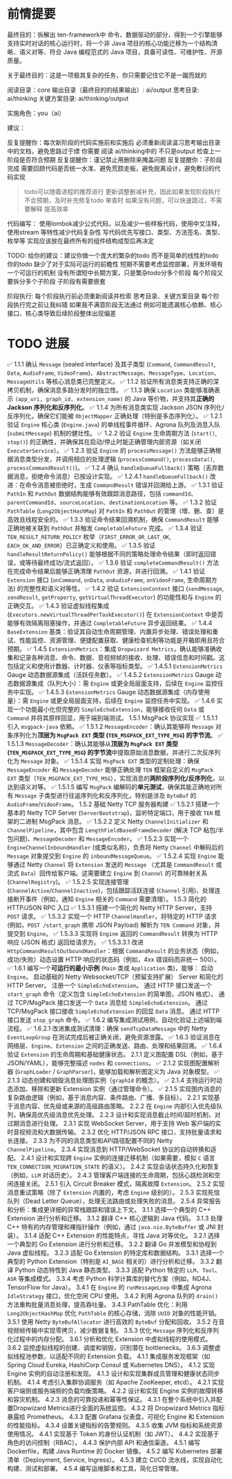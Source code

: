 # 前情提要

最终目的：拆解出 ten-framework中 命令、数据驱动的部分，得到一个引擎能够支持实时对话的核心运行时，将一个非 Java 项目的核心功能迁移为一个结构清晰、语义对等、符合 Java 编程范式的 Java 项目，具备可读性、可维护性、开源质量。

关于最终目的：这是一项极其复杂的任务，你只需要记住它不是一蹴而就的

阅读目录：core
输出目录（最终目的的结果输出）: ai/output
思考目录: ai/thinking
关键方案目录: ai/thinking/output

实施角色：you（ai）

建议：

反复提醒你：每次新阶段的代码实施前和实施后 必须重新阅读温习思考输出目录中的文档，避免思路过于缥
你需要 阅读 ai/thinking中的 不只是output 检查上一阶段是否符合预期
反复提醒你：谨记禁止用删除来掩盖问题
反复提醒你：子阶段完成 需要回顾代码是否统一水准、避免荒腔走板，避免脱离设计，避免敷衍的代码实现

> todo可以随着进程的推荐进行 更新调整删减补充，因此如果发现阶段执行不合预期，及时补充修复todo
> 审查时 如果没有问题，可以快速跳过，不需要解释 提高效率

代码编写：
使用lombok减少公式代码，以及减少一些样板代码，使用中文注释，使用stream 等特性减少代码复杂性
写代码优先写接口、类型、方法签名、类型、枚举等 实现应该放在最终所有的组件结构成型后再决定

TODO:
给你的建议：建议你做一个庞大的繁杂的todo 而不是简单的线性的todo
你的todo 缺少了对于实际可运行的前瞻性 短期不需要考虑监控部署，开发环境有一个可运行的机制
没有所谓短中长期方案，只是繁杂todo分多个阶段 每个阶段又要拆分多个子阶段 子阶段有需要嵌套

阶段执行:
每个阶段执行前必须重新阅读并检索 思考目录、关键方案目录
每个阶段执行完之前让我纠错 如果我不满意阶段无法通过 例如可能遗漏核心依赖、核心接口、核心类导致后续阶段整体出现偏差

# TODO 进展

✅ 1.1.1 确认 `Message` (sealed interface) 及其子类型 (`Command`, `CommandResult`, `Data`, `AudioFrame`, `VideoFrame`)、`AbstractMessage`、`MessageType`、`Location`、`MessageUtils` 等核心消息类已完整定义。
✅ 1.1.2 验证所有消息类支持正确的深拷贝机制，确保消息多路分发时的独立性。
✅ 1.1.3 确保 `Location` 类能够准确表示 `(app_uri, graph_id, extension_name)` 的 Java 等价物，并支持其**正确的 Jackson 序列化和反序列化**。
✅ 1.1.4 为所有消息类实现 Jackson JSON 序列化/反序列化，确保它们能被 `ObjectMapper` 正确处理（特别是多态序列化）。
✅ 1.2.1 验证 `Engine` 核心类 (`Engine.java`) 的单线程事件循环、Agrona 队列及消息入队 (`submitMessage`) 机制的健壮性。
✅ 1.2.2 验证 `Engine` 生命周期方法 (`start()`, `stop()`) 的正确性，并确保其在启动/停止时能正确管理内部资源（如关闭 `ExecutorService`）。
✅ 1.2.3 验证 `Engine` 的 `processMessage()` 方法能够正确根据消息类型分发，并调用相应的处理逻辑 (`processCommand()`, `processData()`, `processCommandResult()`)。
✅ 1.2.4 确认 `handleQueueFullback()` 策略（丢弃数据消息，拒绝命令消息）已按设计实现。
✅ 1.2.4.1 `handleQueueFullback()` 改进：在命令消息被拒绝时，生成 `CommandResult` 错误并回溯给上游。
✅ 1.3.1 验证 `PathIn` 和 `PathOut` 数据结构能够有效跟踪消息路径，包括 `commandId`、`parentCommandId`、`sourceLocation`、`destinationLocation` 等。
✅ 1.3.2 验证 `PathTable` (`Long2ObjectHashMap`) 对 `PathIn` 和 `PathOut` 的管理（增、删、查）是高效且线程安全的。
✅ 1.3.3 验证命令结果回溯机制，确保 `CommandResult` 能够正确地被关联到 `PathOut` 并触发 `CompletableFuture` 完成。
✅ 1.3.4 验证 `TEN_RESULT_RETURN_POLICY` 枚举（`FIRST_ERROR_OR_LAST_OK`, `EACH_OK_AND_ERROR`）已正确定义和使用。
✅ 1.3.5 验证 `handleResultReturnPolicy()` 能够根据不同的策略处理命令结果（即时返回错误，或等待最终成功/流式返回）。
✅ 1.3.6 验证 `completeCommandResult()` 方法在完成命令结果后能够正确清理 `PathOut` 资源，并进行回溯。
✅ 1.4.1 验证 `Extension` 接口 (`onCommand`, `onData`, `onAudioFrame`, `onVideoFrame`, 生命周期方法) 的完整性和语义对等性。
✅ 1.4.2 验证 `ExtensionContext` 接口 (`sendMessage`, `sendResult`, `getProperty`, `getVirtualThreadExecutor`) 的功能性和与 `Engine` 的正确交互。
✅ 1.4.3 验证虚拟线程集成 (`Executors.newVirtualThreadPerTaskExecutor()`) 在 `ExtensionContext` 中是否能够有效隔离阻塞操作，并通过 `CompletableFuture` 异步返回结果。
✅ 1.4.4 `BaseExtension` 基类：验证其自动生命周期管理、内置异步处理、错误处理和重试、性能监控、资源管理、便捷配置获取、健康检查机制等功能是开箱即用且符合预期。
✅ 1.4.5 `ExtensionMetrics`：集成 `Dropwizard Metrics`，确认能够准确收集和记录各种消息、命令、数据、音视频帧的接收、处理、错误信息和时间戳。这包括定义和使用计数器、计时器、仪表等指标类型。
✅ 1.4.5.1 `ExtensionMetrics` Gauge 动态数据源集成（活跃任务数）。
✅ 1.4.5.2 `ExtensionMetrics` Gauge 动态数据源集成（队列大小）：需 `Engine` 或更全局层面支持，后续在 `Engine` 监控任务中实现。
✅ 1.4.5.3 `ExtensionMetrics` Gauge 动态数据源集成（内存使用量）：需 `Engine` 或更全局层面支持，后续在 `Engine` 监控任务中实现。
✅ 1.4.6 实现一个功能最小化但完整的 `SimpleEchoExtension`，能够接收任何 `Data` 或 `Command` 并将其原样回显，用于端到端测试。
1.5.1 MsgPack 协议实现
✅ 1.5.1.1 引入 `msgpack-java` 依赖。
✅ 1.5.1.2 `MessageEncoder`：确认其能够将 `Message` 对象序列化为**顶层为 `MsgPack EXT` 类型 (`TEN_MSGPACK_EXT_TYPE_MSG`) 的字节流**。
✅ 1.5.1.3 `MessageDecoder`：确认其能够从**顶层为 `MsgPack EXT` 类型 (`TEN_MSGPACK_EXT_TYPE_MSG`) 的字节流**中提取原始消息数据，并进行二次反序列化为 `Message` 对象。
✅ 1.5.1.4 实现 `MsgPack EXT` 类型的定制处理：确保 `MessageEncoder` 和 `MessageDecoder` 能够正确处理 `TEN` 框架自定义的 `MsgPack EXT` 类型（`TEN_MSGPACK_EXT_TYPE_MSG`），实现消息的**两阶段序列化/反序列化**，以达到语义对等。
✅ 1.5.1.5 编写 `MsgPack` 编解码的**单元测试**，确保其能正确地对所有 `Message` 子类型进行往返序列化和反序列化，特别是涉及 `ByteBuf` 的 `AudioFrame`/`VideoFrame`。
1.5.2 基础 Netty TCP 服务器构建
✅ 1.5.2.1 搭建一个基本的 Netty TCP Server (`ServerBootstrap`)，监听特定端口，用于接收 `TEN` 框架的二进制 MsgPack 消息。
✅ 1.5.2.2 定义 Netty `ChannelInitializer` 和 `ChannelPipeline`，其中包含 `LengthFieldBasedFrameDecoder` (解决 TCP 粘包/半包问题)、`MessageDecoder` 和 `MessageEncoder`。
✅ 1.5.2.3 实现一个 `EngineChannelInboundHandler` (或类似名称)，负责将 Netty `Channel` 中解码后的 `Message` 对象提交到 `Engine` 的 `inboundMessageQueue`。
✅ 1.5.2.4 实现 `Engine` 能够通过 Netty `Channel` 将 `Extension` 发送的 `Message` （尤其是 `CommandResult` 或流式 `Data`）回传给客户端。这需要建立 `Engine` 到 `Channel` 的可靠映射关系 (`ChannelRegistry`)。
✅ 1.5.2.5 实现连接管理 (`ChannelActive`/`ChannelInactive`)，包括跟踪活跃连接 (`Channel` 引用)、处理连接断开事件（例如，通知 `Engine` 相关的 `Command` 需要清理）。
1.5.3 简化的 HTTP/JSON RPC 入口
✅ 1.5.3.1 搭建一个简化的 Netty HTTP Server，支持 `POST` 请求。
✅ 1.5.3.2 实现一个 HTTP `ChannelHandler`，将特定的 HTTP 请求 (例如，`POST /start_graph` 携带 JSON Payload) 解析为 `TEN Command` 对象，并提交到 `Engine`。
✅ 1.5.3.3 实现将 `Engine` 返回的 `CommandResult` 转换为 HTTP 响应 (JSON 格式) 返回给请求方。
✅ 1.5.3.3.1 改进 `HttpCommandResultOutboundHandler`：根据 `CommandResult` 的业务状态（例如，成功/失败）动态设置 HTTP 响应的状态码（例如，4xx 错误码而非统一 500）。
✅ 1.6.1 编写一个**可运行的最小示例** (`Main` 类或 `Application` 类)，能够： 启动 `Engine`。 启动基础的 Netty Websocket/TCP（预留支持扩展） Server 和简化的 HTTP Server。 注册一个 `SimpleEchoExtension`。 通过 HTTP 接口发送一个 `start_graph` 命令（定义包含 `SimpleEchoExtension` 的简单图，JSON 格式）。 通过 TCP/MsgPack 接口发送一个 `Data` 消息给 `SimpleEchoExtension`。 通过 TCP/MsgPack 接口接收 `SimpleEchoExtension` 的回显 `Data` 消息。 通过 HTTP 接口发送 `stop_graph` 命令。
✅ 1.6.2 编写集成测试用例，自动化验证上述端到端流程。
✅ 1.6.2.1 改进集成测试清理：确保 `sendTcpDataMessage` 中的 Netty `EventLoopGroup` 在测试完成后被正确关闭，避免资源泄露。
✅ 1.6.3 验证消息在网络层、`Engine`、`Extension` 之间的正确发送、路由、处理和结果回溯。
✅ 1.6.4 验证 `Extension` 的生命周期和基础健康状态。
2.1.1 定义图配置 DSL（例如，基于JSON/YAML），能够完整描述 `nodes` 和 `connections`。
✅ 2.1.2 实现图配置解析器 (`GraphLoader` / `GraphParser`)，能够加载和解析图定义为 Java 对象模型。
✅ 2.1.3 动态创建和销毁消息处理图实例（`graphId` 的概念）。
✅ 2.1.4 支持运行时动态添加、移除和更新 Extension 实例（通过管理命令）。
✅ 2.1.5 实现图内消息的复杂路由逻辑（例如，基于消息内容、条件路由、广播、多目标）。
2.2.1 实现基于消息内容、优先级或来源的高级路由策略。
2.2.2 在 `Engine` 内部引入优先级队列，确保高优先级消息优先处理。
2.2.3 设计和实现消息截止时间/超时机制，对过期消息进行处理。
2.3.1 实现 WebSocket Server，用于支持 Web 客户端的实时音视频流和大数据传输。
2.3.2 优化 HTTP/JSON RPC 接口，支持批量请求和长连接。
2.3.3 为不同的消息类型和API路径配置不同的 Netty `ChannelPipeline`。
2.3.4 实现消息到 HTTP/WebSocket 协议的自动转换和适配。
2.4.1 设计和实现跨 `Engine` 实例的连接迁移机制（如果需要，模拟 `C` 语言 `TEN_CONNECTION_MIGRATION_STATE` 的语义）。
2.4.2 实现会话状态持久化和恢复（例如，`LLM` 对话历史）。
2.4.3 管理客户端连接的生命周期，包括心跳检测和空闲连接关闭。
2.5.1 引入 Circuit Breaker 模式，隔离故障 `Extension`。
2.5.2 实现消息重试策略（除了 `Extension` 内置的，考虑 `Engine` 级别的）。
2.5.3 实现死信队列（Dead Letter Queue），处理无法路由或处理失败的消息。
2.5.4 异常报告和分析：集成更详细的异常栈跟踪和错误上下文。
3.1.1 选择一个典型的 C++ Extension 进行分析和迁移。
3.1.2 翻译 C++ 核心逻辑到 Java 代码。
3.1.3 处理 C++ 特有的内存管理和裸指针操作（例如，通过 `java.nio.ByteBuffer` 或 JNI 封装）。
3.1.4 适配 C++ Extension 的性能特点，寻找 Java 对等优化。
3.2.1 选择一个典型的 Go Extension 进行分析和迁移。
3.2.2 翻译 Go 并发模型和协程到 Java 虚拟线程。
3.2.3 适配 Go Extension 的特定库和数据结构。
3.3.1 选择一个典型的 Python Extension（特别是 `AI_BASE` 相关的）进行分析和迁移。
3.3.2 翻译 Python 动态特性到 Java 静态类型。
3.3.3 适配 Python 特定的 `LLM`、`Tool`、`ASR` 等集成模式。
3.3.4 考虑 Python 科学计算库的替代方案（例如，ND4J、TensorFlow for Java）。
3.4.1 在 `Engine` 的 `runMessageLoop` 中集成 Agrona `IdleStrategy` 接口，优化空闲 CPU 使用。
3.4.2 利用 Agrona 队列的 `drain()` 方法重构批量消息处理，提高吞吐量。
3.4.3 PathTable 优化：利用 `Long2ObjectHashMap` 优化 `PathTable` 的核心存储，消除 `UUID` 对象的性能开销。
3.5.1 使用 Netty `ByteBufAllocator` 进行高效的 `ByteBuf` 分配和回收。
3.5.2 在音视频帧传输中实现零拷贝，减少数据复制。
3.5.3 优化 `Message` 序列化和反序列化过程中的内存分配。
3.6.1 分析和优化 Extension 中虚拟线程的使用模式。
3.6.2 监控虚拟线程的创建、调度和销毁，识别潜在 bottlenecks。
3.6.3 调整虚拟线程池参数，以适配不同的 Extension 负载。
4.1.1 集成服务发现框架（如 Spring Cloud Eureka, HashiCorp Consul 或 Kubernetes DNS）。
4.1.2 实现 Engine 实例的自动注册和发现。
4.1.3 设计和实现集群成员管理和健康状态同步机制。
4.1.4 考虑引入集群协调服务（如 Apache ZooKeeper, etcd）。
4.2.1 实现客户端侧或服务端侧的负载均衡策略。
4.2.2 设计和实现 Engine 实例的故障转移和容灾机制。
4.2.3 消息的可靠投递和幂等性保证。
4.3.1 在整个系统中引入并配置Dropwizard Metrics进行全面的系统监控。
4.3.2 将 Dropwizard Metrics 指标暴露给 Prometheus。
4.3.3 配置 Grafana 仪表盘，可视化 Engine 和 Extension 的性能指标。
4.3.4 设置关键指标的告警规则。
4.3.5 收集 JVM 指标和系统资源使用情况。
4.4.1 实现基于 Token 的身份认证机制（如 JWT）。
4.4.2 实现基于角色的访问控制（RBAC）。
4.4.3 保护内部 API 和通信渠道。
4.5.1 编写 Dockerfile，构建 Java Runtime 的 Docker 镜像。
4.5.2 编写 Kubernetes 部署清单（Deployment, Service, Ingress）。
4.5.3 建立 CI/CD 流水线，实现自动化构建、测试和部署。
4.5.4 编写运维脚本和工具，简化日常管理。
